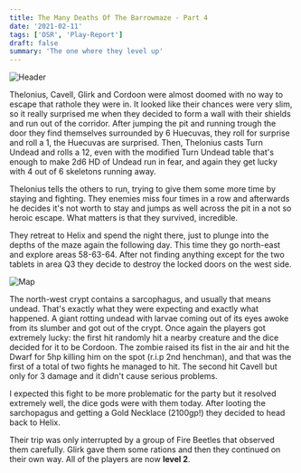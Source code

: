 ```yaml
---
title: The Many Deaths Of The Barrowmaze - Part 4
date: '2021-02-11'
tags: ['OSR', 'Play-Report']
draft: false
summary: 'The one where they level up'
---
```


![Header](https://i.imgur.com/rNrtZmU.jpeg)

Thelonius, Cavell, Glirk and Cordoon were almost doomed with no way to escape that rathole they were in. It looked like their chances were very slim, so it really surprised me when they decided to form a wall with their shields and run out of the corridor. After jumping the pit and running trough the door they find themselves surrounded by 6 Huecuvas, they roll for surprise and roll a 1, the Huecuvas are surprised. Then, Thelonius casts Turn Undead and rolls a 12, even with the modified Turn Undead table that's enough to make 2d6 HD of Undead run in fear, and again they get lucky with 4 out of 6 skeletons running away.

Thelonius tells the others to run, trying to give them some more time by staying and fighting. They enemies miss four times in a row and afterwards he decides it's not worth to stay and jumps as well across the pit in a not so heroic escape. What matters is that they survived, incredible.

They retreat to Helix and spend the night there, just to plunge into the depths of the maze again the following day. This time they go north-east and explore areas 58-63-64. After not finding anything except for the two tablets in area Q3 they decide to destroy the locked doors on the west side.

![Map](https://i.imgur.com/RjZAV0D.png)

The north-west crypt contains a sarcophagus, and usually that means undead. That's exactly what they were expecting and exactly
what happened. A giant rotting undead with larvae coming out of its eyes awoke from its slumber and got out of the crypt. Once again the players got extremely lucky: the first hit randomly hit a nearby creature and the dice decided for it to be Cordoon. The zombie raised its fist in the air and hit the Dwarf for 5hp killing him on the spot (r.i.p 2nd henchman), and that was the first of a total of two fights he managed to hit. The second hit Cavell but only for 3 damage and it didn't cause serious problems.

I expected this fight to be more problematic for the party but it resolved extremely well, the dice gods were with them today. After looting the sarchopagus and getting a Gold Necklace (2100gp!) they decided to head back to Helix.

Their trip was only interrupted by a group of Fire Beetles that observed them carefully. Glirk gave them some rations and then they continued on their own way. All of the players are now **level 2**.
